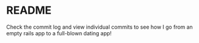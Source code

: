 README
======

Check the commit log and view individual commits to see how I go from an empty rails app to a full-blown dating app!
